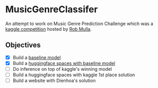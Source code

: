 # MusicGenreClassifer

An attempt to work on Music Genre Prediction Challenge which was a  [kaggle competition](https://www.kaggle.com/competitions/kaggle-pog-series-s01e02) 
hosted by [Rob Mulla](https://www.kaggle.com/robikscube).

## Objectives

- [x] Build a [baseline model](https://kurianbenoy.com/ml-blog/fastai/fastbook/2022/05/01/AudioCNNDemo.html)
- [x] Build a [huggingface spaces with baseline model](https://huggingface.co/spaces/kurianbenoy/audioclassification)
- [ ] Do inference on top of kaggle's winning model
- [ ] Build a huggingface spaces with kaggle 1st place solution
- [ ] Build a website with Dienhoa's solution
